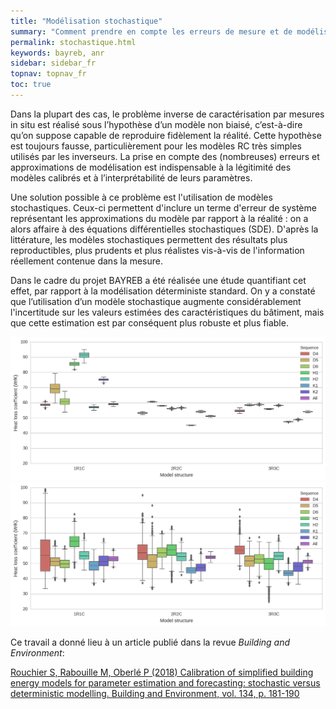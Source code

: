 ```yaml
---
title: "Modélisation stochastique"
summary: "Comment prendre en compte les erreurs de mesure et de modélisation en résolvant l'estimation de paramètres"
permalink: stochastique.html
keywords: bayreb, anr
sidebar: sidebar_fr
topnav: topnav_fr
toc: true
---
```


Dans la plupart des cas, le problème inverse de caractérisation par mesures in situ est réalisé sous l’hypothèse d’un modèle non biaisé, c’est-à-dire qu’on suppose capable de reproduire fidèlement la réalité. Cette hypothèse est toujours fausse, particulièrement pour les modèles RC très simples utilisés par les inverseurs. La prise en compte des (nombreuses) erreurs et approximations de modélisation est indispensable à la légitimité des modèles calibrés et à l’interprétabilité de leurs paramètres.

Une solution possible à ce problème est l'utilisation de modèles stochastiques. Ceux-ci permettent d'inclure un terme d'erreur de système représentant les approximations du modèle par rapport à la réalité : on a alors affaire à des équations différentielles stochastiques (SDE). D'après la littérature, les modèles stochastiques permettent des résultats plus reproductibles, plus prudents et plus réalistes vis-à-vis de l'information réellement contenue dans la mesure.

Dans le cadre du projet BAYREB a été réalisée une étude quantifiant cet effet, par rapport à la modélisation déterministe standard. On y a constaté que l’utilisation d’un modèle stochastique augmente considérablement l'incertitude sur les valeurs estimées des caractéristiques du bâtiment, mais que cette estimation est par conséquent plus robuste et plus fiable.

<img src="images/fig_hlc_det.png" style="width: 600px;">

<img src="images/fig_hlc_sto.png" style="width: 600px;">

Ce travail a donné lieu à un article publié dans la revue *Building and Environment*:

[Rouchier S, Rabouille M, Oberlé P (2018) Calibration of simplified building energy models for parameter estimation and forecasting: stochastic versus deterministic modelling. Building and Environment, vol. 134, p. 181-190](https://www.sciencedirect.com/science/article/pii/S036013231830115X)
